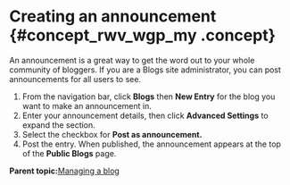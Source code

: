 # Creating an announcement {#concept_rwv_wgp_my .concept}

An announcement is a great way to get the word out to your whole community of bloggers. If you are a Blogs site administrator, you can post announcements for all users to see.

1.  From the navigation bar, click **Blogs** then **New Entry** for the blog you want to make an announcement in.
2.  Enter your announcement details, then click **Advanced Settings** to expand the section.
3.  Select the checkbox for **Post as announcement.**
4.  Post the entry. When published, the announcement appears at the top of the **Public Blogs** page.

**Parent topic:**[Managing a blog](../blogs/c_blog_managing.md)

